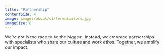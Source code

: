 ```yaml
---
title: "Partnership"
contentSize: 4 
image: images/about/differentiators.jpg
imageSize: 8
---
```

We’re not in the race to be the biggest. Instead, we embrace partnerships with 
specialists who share our culture and work ethos. Together, we amplify our impact.
